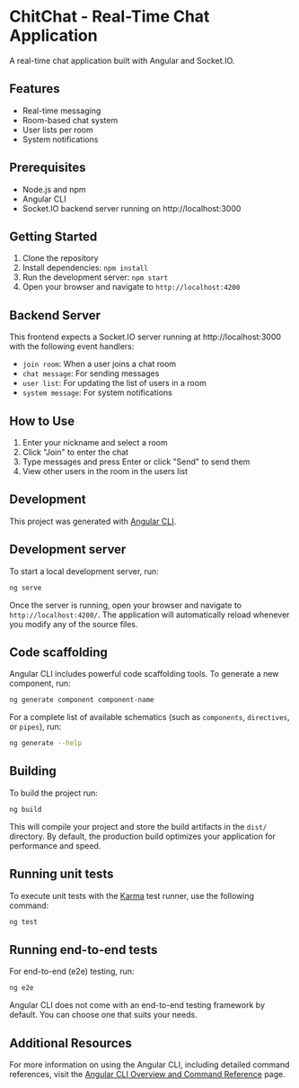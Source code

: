 # ChitChat - Real-Time Chat Application

A real-time chat application built with Angular and Socket.IO.

## Features

- Real-time messaging
- Room-based chat system
- User lists per room
- System notifications

## Prerequisites

- Node.js and npm
- Angular CLI
- Socket.IO backend server running on http://localhost:3000

## Getting Started

1. Clone the repository
2. Install dependencies: `npm install`
3. Run the development server: `npm start`
4. Open your browser and navigate to `http://localhost:4200`

## Backend Server

This frontend expects a Socket.IO server running at http://localhost:3000 with the following event handlers:

- `join room`: When a user joins a chat room
- `chat message`: For sending messages
- `user list`: For updating the list of users in a room
- `system message`: For system notifications

## How to Use

1. Enter your nickname and select a room
2. Click "Join" to enter the chat
3. Type messages and press Enter or click "Send" to send them
4. View other users in the room in the users list

## Development

This project was generated with [Angular CLI](https://github.com/angular/angular-cli).

## Development server

To start a local development server, run:

```bash
ng serve
```

Once the server is running, open your browser and navigate to `http://localhost:4200/`. The application will automatically reload whenever you modify any of the source files.

## Code scaffolding

Angular CLI includes powerful code scaffolding tools. To generate a new component, run:

```bash
ng generate component component-name
```

For a complete list of available schematics (such as `components`, `directives`, or `pipes`), run:

```bash
ng generate --help
```

## Building

To build the project run:

```bash
ng build
```

This will compile your project and store the build artifacts in the `dist/` directory. By default, the production build optimizes your application for performance and speed.

## Running unit tests

To execute unit tests with the [Karma](https://karma-runner.github.io) test runner, use the following command:

```bash
ng test
```

## Running end-to-end tests

For end-to-end (e2e) testing, run:

```bash
ng e2e
```

Angular CLI does not come with an end-to-end testing framework by default. You can choose one that suits your needs.

## Additional Resources

For more information on using the Angular CLI, including detailed command references, visit the [Angular CLI Overview and Command Reference](https://angular.dev/tools/cli) page.
